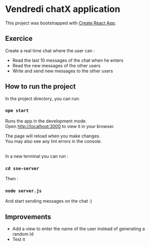 # Vendredi chatX application

This project was bootstrapped with [Create React App](https://github.com/facebook/create-react-app).

## Exercice

Create a real time chat where the user can :
- Read the last 10 messages of the chat when he enters
- Read the new messages of the other users 
- Write and send new messages to the other users

## How to run the project

In the project directory, you can run:

### `npm start`

Runs the app in the development mode.\
Open [http://localhost:3000](http://localhost:3000) to view it in your browser.

The page will reload when you make changes.\
You may also see any lint errors in the console.

\
In a new terminal you can run :
### `cd sse-server`
Then :
### `node server.js`
And start sending messages on the chat :)

## Improvements
- Add a view to enter the name of the user instead of generating a random Id
- Test it